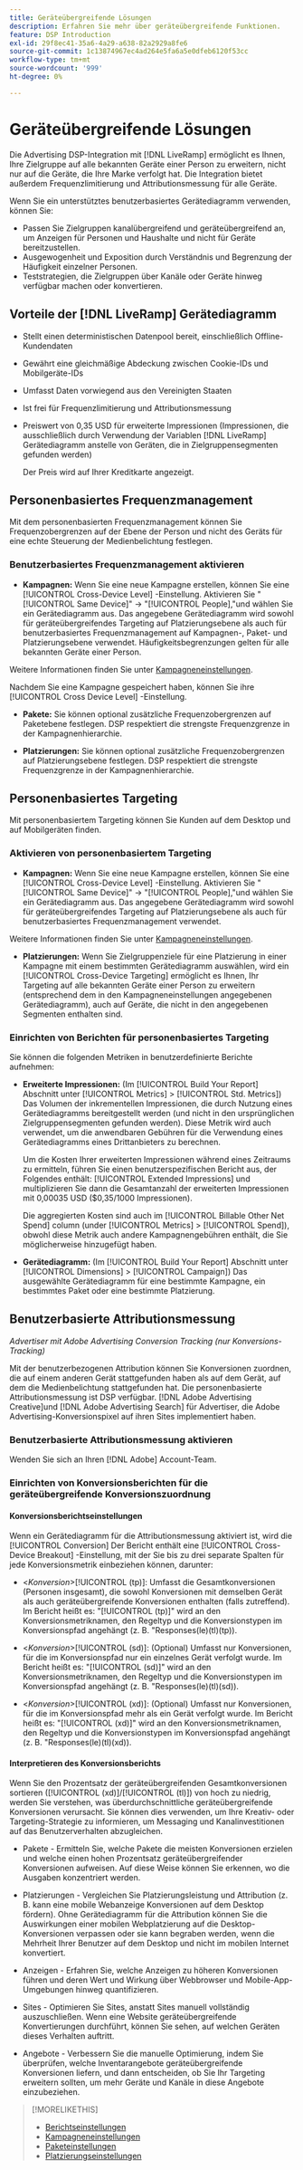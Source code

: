 ```yaml
---
title: Geräteübergreifende Lösungen
description: Erfahren Sie mehr über geräteübergreifende Funktionen.
feature: DSP Introduction
exl-id: 29f8ec41-35a6-4a29-a638-82a2929a8fe6
source-git-commit: 1c13874967ec4ad264e5fa6a5e0dfeb6120f53cc
workflow-type: tm+mt
source-wordcount: '999'
ht-degree: 0%

---
```


# Geräteübergreifende Lösungen

Die Advertising DSP-Integration mit [!DNL LiveRamp] ermöglicht es Ihnen, Ihre Zielgruppe auf alle bekannten Geräte einer Person zu erweitern, nicht nur auf die Geräte, die Ihre Marke verfolgt hat. Die Integration bietet außerdem Frequenzlimitierung und Attributionsmessung für alle Geräte.

Wenn Sie ein unterstütztes benutzerbasiertes Gerätediagramm verwenden, können Sie:

* Passen Sie Zielgruppen kanalübergreifend und geräteübergreifend an, um Anzeigen für Personen und Haushalte und nicht für Geräte bereitzustellen.
* Ausgewogenheit und Exposition durch Verständnis und Begrenzung der Häufigkeit einzelner Personen.
* Teststrategien, die Zielgruppen über Kanäle oder Geräte hinweg verfügbar machen oder konvertieren.

## Vorteile der [!DNL LiveRamp] Gerätediagramm

* Stellt einen deterministischen Datenpool bereit, einschließlich Offline-Kundendaten

* Gewährt eine gleichmäßige Abdeckung zwischen Cookie-IDs und Mobilgeräte-IDs

* Umfasst Daten vorwiegend aus den Vereinigten Staaten

* Ist frei für Frequenzlimitierung und Attributionsmessung

* Preiswert von 0,35 USD für erweiterte Impressionen (Impressionen, die ausschließlich durch Verwendung der Variablen [!DNL LiveRamp] Gerätediagramm anstelle von Geräten, die in Zielgruppensegmenten gefunden werden)

   Der Preis wird auf Ihrer Kreditkarte angezeigt.

## Personenbasiertes Frequenzmanagement

Mit dem personenbasierten Frequenzmanagement können Sie Frequenzobergrenzen auf der Ebene der Person und nicht des Geräts für eine echte Steuerung der Medienbelichtung festlegen.

### Benutzerbasiertes Frequenzmanagement aktivieren

* **Kampagnen:** Wenn Sie eine neue Kampagne erstellen, können Sie eine [!UICONTROL Cross-Device Level] -Einstellung. Aktivieren Sie &quot;[!UICONTROL Same Device]&quot; -> &quot;[!UICONTROL People],&quot;und wählen Sie ein Gerätediagramm aus. Das angegebene Gerätediagramm wird sowohl für geräteübergreifendes Targeting auf Platzierungsebene als auch für benutzerbasiertes Frequenzmanagement auf Kampagnen-, Paket- und Platzierungsebene verwendet. Häufigkeitsbegrenzungen gelten für alle bekannten Geräte einer Person.

Weitere Informationen finden Sie unter [Kampagneneinstellungen](/help/dsp/campaign-management/campaigns/campaign-settings.md).

Nachdem Sie eine Kampagne gespeichert haben, können Sie ihre [!UICONTROL Cross Device Level] -Einstellung.

* **Pakete:**  Sie können optional zusätzliche Frequenzobergrenzen auf Paketebene festlegen. DSP respektiert die strengste Frequenzgrenze in der Kampagnenhierarchie.

* **Platzierungen:** Sie können optional zusätzliche Frequenzobergrenzen auf Platzierungsebene festlegen. DSP respektiert die strengste Frequenzgrenze in der Kampagnenhierarchie.

## Personenbasiertes Targeting

Mit personenbasiertem Targeting können Sie Kunden auf dem Desktop und auf Mobilgeräten finden.

### Aktivieren von personenbasiertem Targeting

* **Kampagnen:** Wenn Sie eine neue Kampagne erstellen, können Sie eine [!UICONTROL Cross-Device Level] -Einstellung. Aktivieren Sie &quot;[!UICONTROL Same Device]&quot; -> &quot;[!UICONTROL People],&quot;und wählen Sie ein Gerätediagramm aus. Das angegebene Gerätediagramm wird sowohl für geräteübergreifendes Targeting auf Platzierungsebene als auch für benutzerbasiertes Frequenzmanagement verwendet.

Weitere Informationen finden Sie unter [Kampagneneinstellungen](/help/dsp/campaign-management/campaigns/campaign-settings.md).

* **Platzierungen:** Wenn Sie Zielgruppenziele für eine Platzierung in einer Kampagne mit einem bestimmten Gerätediagramm auswählen, wird ein [!UICONTROL Cross-Device Targeting] ermöglicht es Ihnen, Ihr Targeting auf alle bekannten Geräte einer Person zu erweitern (entsprechend dem in den Kampagneneinstellungen angegebenen Gerätediagramm), auch auf Geräte, die nicht in den angegebenen Segmenten enthalten sind.

### Einrichten von Berichten für personenbasiertes Targeting

Sie können die folgenden Metriken in benutzerdefinierte Berichte aufnehmen:

* **Erweiterte Impressionen:** (Im [!UICONTROL Build Your Report] Abschnitt unter [!UICONTROL Metrics] > [!UICONTROL Std. Metrics]) Das Volumen der inkrementellen Impressionen, die durch Nutzung eines Gerätediagramms bereitgestellt werden (und nicht in den ursprünglichen Zielgruppensegmenten gefunden werden). Diese Metrik wird auch verwendet, um die anwendbaren Gebühren für die Verwendung eines Gerätediagramms eines Drittanbieters zu berechnen.

   Um die Kosten Ihrer erweiterten Impressionen während eines Zeitraums zu ermitteln, führen Sie einen benutzerspezifischen Bericht aus, der Folgendes enthält: [!UICONTROL Extended Impressions] und multiplizieren Sie dann die Gesamtanzahl der erweiterten Impressionen mit 0,00035 USD ($0,35/1000 Impressionen).

   Die aggregierten Kosten sind auch im [!UICONTROL Billable Other Net Spend] column (under [!UICONTROL Metrics] > [!UICONTROL Spend]), obwohl diese Metrik auch andere Kampagnengebühren enthält, die Sie möglicherweise hinzugefügt haben.

* **Gerätediagramm:** (Im [!UICONTROL Build Your Report] Abschnitt unter [!UICONTROL Dimensions] > [!UICONTROL Campaign]) Das ausgewählte Gerätediagramm für eine bestimmte Kampagne, ein bestimmtes Paket oder eine bestimmte Platzierung.

## Benutzerbasierte Attributionsmessung

*Advertiser mit Adobe Advertising Conversion Tracking (nur Konversions-Tracking)*

Mit der benutzerbezogenen Attribution können Sie Konversionen zuordnen, die auf einem anderen Gerät stattgefunden haben als auf dem Gerät, auf dem die Medienbelichtung stattgefunden hat. Die personenbasierte Attributionsmessung ist DSP verfügbar. [!DNL Adobe Advertising Creative]und [!DNL Adobe Advertising Search] für Advertiser, die Adobe Advertising-Konversionspixel auf ihren Sites implementiert haben.

### Benutzerbasierte Attributionsmessung aktivieren

Wenden Sie sich an Ihren [!DNL Adobe] Account-Team.

### Einrichten von Konversionsberichten für die geräteübergreifende Konversionszuordnung

#### Konversionsberichtseinstellungen

Wenn ein Gerätediagramm für die Attributionsmessung aktiviert ist, wird die [!UICONTROL Conversion] Der Bericht enthält eine [!UICONTROL Cross-Device Breakout] -Einstellung, mit der Sie bis zu drei separate Spalten für jede Konversionsmetrik einbeziehen können, darunter:

* &lt;*Konversion*>[!UICONTROL (tp)]: Umfasst die Gesamtkonversionen (Personen insgesamt), die sowohl Konversionen mit demselben Gerät als auch geräteübergreifende Konversionen enthalten (falls zutreffend). Im Bericht heißt es: &quot;[!UICONTROL (tp)]&quot; wird an den Konversionsmetriknamen, den Regeltyp und die Konversionstypen im Konversionspfad angehängt (z. B. &quot;Responses(le)(tl)(tp)).

* &lt;*Konversion*>[!UICONTROL (sd)]: (Optional) Umfasst nur Konversionen, für die im Konversionspfad nur ein einzelnes Gerät verfolgt wurde. Im Bericht heißt es: &quot;[!UICONTROL (sd)]&quot; wird an den Konversionsmetriknamen, den Regeltyp und die Konversionstypen im Konversionspfad angehängt (z. B. &quot;Responses(le)(tl)(sd)).

* &lt;*Konversion*>[!UICONTROL (xd)]: (Optional) Umfasst nur Konversionen, für die im Konversionspfad mehr als ein Gerät verfolgt wurde. Im Bericht heißt es: &quot;[!UICONTROL (xd)]&quot; wird an den Konversionsmetriknamen, den Regeltyp und die Konversionstypen im Konversionspfad angehängt (z. B. &quot;Responses(le)(tl)(xd)).

#### Interpretieren des Konversionsberichts

Wenn Sie den Prozentsatz der geräteübergreifenden Gesamtkonversionen sortieren ([!UICONTROL (xd)]/[!UICONTROL (tl)]) von hoch zu niedrig, werden Sie verstehen, was überdurchschnittliche geräteübergreifende Konversionen verursacht. Sie können dies verwenden, um Ihre Kreativ- oder Targeting-Strategie zu informieren, um Messaging und Kanalinvestitionen auf das Benutzerverhalten abzugleichen.

* Pakete - Ermitteln Sie, welche Pakete die meisten Konversionen erzielen und welche einen hohen Prozentsatz geräteübergreifender Konversionen aufweisen. Auf diese Weise können Sie erkennen, wo die Ausgaben konzentriert werden.

* Platzierungen - Vergleichen Sie Platzierungsleistung und Attribution (z. B. kann eine mobile Webanzeige Konversionen auf dem Desktop fördern). Ohne Gerätediagramm für die Attribution können Sie die Auswirkungen einer mobilen Webplatzierung auf die Desktop-Konversionen verpassen oder sie kann begraben werden, wenn die Mehrheit Ihrer Benutzer auf dem Desktop und nicht im mobilen Internet konvertiert.

* Anzeigen - Erfahren Sie, welche Anzeigen zu höheren Konversionen führen und deren Wert und Wirkung über Webbrowser und Mobile-App-Umgebungen hinweg quantifizieren.

* Sites - Optimieren Sie Sites, anstatt Sites manuell vollständig auszuschließen. Wenn eine Website geräteübergreifende Konvertierungen durchführt, können Sie sehen, auf welchen Geräten dieses Verhalten auftritt.

* Angebote - Verbessern Sie die manuelle Optimierung, indem Sie überprüfen, welche Inventarangebote geräteübergreifende Konversionen liefern, und dann entscheiden, ob Sie Ihr Targeting erweitern sollten, um mehr Geräte und Kanäle in diese Angebote einzubeziehen.

>[!MORELIKETHIS]
>
>* [Berichtseinstellungen](/help/dsp/reports/report-settings.md)
>* [Kampagneneinstellungen](/help/dsp/campaign-management/campaigns/campaign-settings.md)
>* [Paketeinstellungen](/help/dsp/campaign-management/packages/package-settings.md)
>* [Platzierungseinstellungen](/help/dsp/campaign-management/placements/placement-settings.md)

